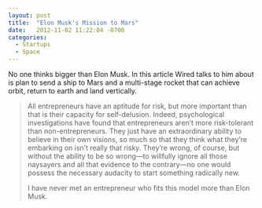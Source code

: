 ```yaml
---
layout: post
title:  "Elon Musk's Mission to Mars"
date:   2012-11-02 11:22:04 -0700
categories:
  - Startups
  - Space
---
```


No one thinks bigger than Elon Musk. In this article Wired talks to him about is plan to send a ship to Mars and a multi-stage rocket that can achieve orbit, return to earth and land vertically.

 > 
 > 
 > All entrepreneurs have an aptitude for risk, but more important than that is their capacity for self-delusion. Indeed, psychological investigations have found that entrepreneurs aren’t more risk-tolerant than non-entrepreneurs. They just have an extraordinary ability to believe in their own visions, so much so that they think what they’re embarking on isn’t really that risky. They’re wrong, of course, but without the ability to be so wrong—to willfully ignore all those naysayers and all that evidence to the contrary—no one would possess the necessary audacity to start something radically new.
 > 
 > I have never met an entrepreneur who fits this model more than Elon Musk.
 > 
 > 
